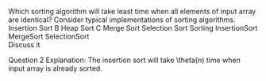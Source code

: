 Which sorting algorithm will take least time when all elements of input array are identical? Consider typical implementations of sorting algorithms.
Insertion Sort
B
Heap Sort
C
Merge Sort
Selection Sort
Sorting    InsertionSort    MergeSort    SelectionSort    
Discuss it


Question 2 Explanation: 
The insertion sort will take \theta(n) time when input array is already sorted.

